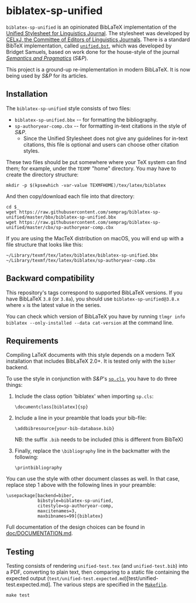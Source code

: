 biblatex-sp-unified
===================

`biblatex-sp-unified` is an opinionated BibLaTeX implementation of the [Unified Stylesheet for Linguistics Journal](http://celxj.org/downloads/UnifiedStyleSheet.pdf). The stylesheet was developed by [CELxJ, the Committee of Editors of Linguistics Journals](http://celxj.org/). There is a standard BibTeX implementation, called [`unified.bst`](http://celxj.org/downloads/unified.bst), which was developed by Bridget Samuels, based on work done for the house-style of the journal [*Semantics and Pragmatics*](http://semprag.org) (*S&P*).

This project is a ground-up re-implementation in modern BibLaTeX. It is now being used by *S&P* for its articles.


## Installation

The `biblatex-sp-unified` style consists of two files:

* `biblatex-sp-unified.bbx` -- for formatting the bibliography.
* `sp-authoryear-comp.cbx` -- for formatting in-text citations in the style of *S&P*.
  - Since the Unified Stylesheet does not give any guidelines for in-text citations, this file is optional and users can choose other citation styles.

These two files should be put somewhere where your TeX system can find them; for example, under the `TEXMF` "home" directory. You may have to create the directory structure:

    mkdir -p $(kpsewhich -var-value TEXMFHOME)/tex/latex/biblatex

And then copy/download each file into that directory:

    cd $_
    wget https://raw.githubusercontent.com/semprag/biblatex-sp-unified/master/bbx/biblatex-sp-unified.bbx
    wget https://raw.githubusercontent.com/semprag/biblatex-sp-unified/master/cbx/sp-authoryear-comp.cbx

If you are using the MacTeX distribution on macOS, you will end up with a file structure that looks like this:

    ~/Library/texmf/tex/latex/biblatex/biblatex-sp-unified.bbx
    ~/Library/texmf/tex/latex/biblatex/sp-authoryear-comp.cbx


## Backward compatibility

This repository's tags correspond to supported BibLaTeX versions.
If you have BibLaTeX `3.8` (or `3.8a`), you should use `biblatex-sp-unified@3.8.x` where `x` is the latest value in the series.

You can check which version of BibLaTeX you have by running `tlmgr info biblatex --only-installed --data cat-version` at the command line.


## Requirements

Compiling LaTeX documents with this style depends on a modern TeX installation that includes BibLaTeX 2.0+.
It is tested only with the `biber` backend.

To use the style in conjunction with *S&P*'s [`sp.cls`](https://raw.githubusercontent.com/semprag/tex/master/sp.cls), you have to do three things:

1. Include the class option 'biblatex' when importing `sp.cls`:

    `\documentclass[biblatex]{sp}`

2. Include a line in your preamble that loads your bib-file:

    `\addbibresource{your-bib-database.bib}`

   NB: the suffix `.bib` needs to be included (this is different from BibTeX)

3. Finally, replace the `\bibliography` line in the backmatter with the following:

    `\printbibliography`

You can use the style with other document classes as well. In that case, replace step 1 above with the following lines in your preamble:

    \usepackage[backend=biber,
                bibstyle=biblatex-sp-unified,
                citestyle=sp-authoryear-comp,
                maxcitenames=3,
                maxbibnames=99]{biblatex}

Full documentation of the design choices can be found in [doc/DOCUMENTATION.md](doc/DOCUMENTATION.md).


## Testing

Testing consists of rendering `unified-test.tex` (and `unified-test.bib`) into a PDF, converting to plain text, then comparing to a static file containing the expected output (`test/unified-test.expected.md`)[test/unified-test.expected.md].
The various steps are specified in the [`Makefile`](Makefile).

    make test
